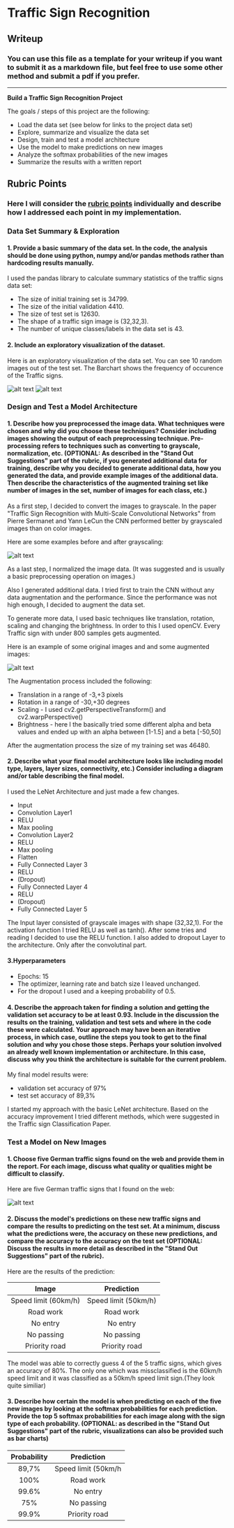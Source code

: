 # **Traffic Sign Recognition** 

## Writeup

### You can use this file as a template for your writeup if you want to submit it as a markdown file, but feel free to use some other method and submit a pdf if you prefer.

---

**Build a Traffic Sign Recognition Project**

The goals / steps of this project are the following:
* Load the data set (see below for links to the project data set)
* Explore, summarize and visualize the data set
* Design, train and test a model architecture
* Use the model to make predictions on new images
* Analyze the softmax probabilities of the new images
* Summarize the results with a written report


[//]: # (Image References)

[BarChart]: ./examples/BarChart.JPG "BarChart"
[Dataset_imgs]: ./examples/Dataset_exploration.JPG "Dataset examples"
[Grayscale]: ./examples/Grayscale.JPG "Grayscale"
[Augmented]: ./examples/Augmented.JPG "Augmented"
[new_imgs]: ./examples/new_imgs.JPG "new_imgs"
[image4]: ./examples/placeholder.png "Traffic Sign 1"
[image5]: ./examples/placeholder.png "Traffic Sign 2"
[image6]: ./examples/placeholder.png "Traffic Sign 3"
[image7]: ./examples/placeholder.png "Traffic Sign 4"
[image8]: ./examples/placeholder.png "Traffic Sign 5"

## Rubric Points
### Here I will consider the [rubric points](https://review.udacity.com/#!/rubrics/481/view) individually and describe how I addressed each point in my implementation.  


### Data Set Summary & Exploration

#### 1. Provide a basic summary of the data set. In the code, the analysis should be done using python, numpy and/or pandas methods rather than hardcoding results manually.

I used the pandas library to calculate summary statistics of the traffic
signs data set:

* The size of initial training set is 34799.
* The size of the initial validation 4410.
* The size of test set is 12630.
* The shape of a traffic sign image is (32,32,3).
* The number of unique classes/labels in the data set is 43.

#### 2. Include an exploratory visualization of the dataset.

Here is an exploratory visualization of the data set. You can see 10 random images out of the test set.
The Barchart shows the frequency of occurence of the Traffic signs.

![alt text][Dataset_imgs]
![alt text][BarChart]


### Design and Test a Model Architecture

#### 1. Describe how you preprocessed the image data. What techniques were chosen and why did you choose these techniques? Consider including images showing the output of each preprocessing technique. Pre-processing refers to techniques such as converting to grayscale, normalization, etc. (OPTIONAL: As described in the "Stand Out Suggestions" part of the rubric, if you generated additional data for training, describe why you decided to generate additional data, how you generated the data, and provide example images of the additional data. Then describe the characteristics of the augmented training set like number of images in the set, number of images for each class, etc.)

As a first step, I decided to convert the images to grayscale. In the paper "Traffic Sign Recognition with Multi-Scale Convolutional Networks" from Pierre Sermanet and Yann LeCun the CNN performed better by grayscaled images than on color images.

Here are some examples before and after grayscaling:

![alt text][Grayscale]

As a last step, I normalized the image data. (It was suggested and is usually a basic preprocessing operation on images.)

Also I generated additional data. I tried first to train the CNN without any data augmentation and the performance. Since the performance was not high enough, I decided to augment the data set.

To generate more data, I used basic techniques like translation, rotation, scaling and changing the brightness. In order to this I used openCV.
Every Traffic sign with under 800 samples gets augmented.

Here is an example of some original images and and some augmented images:

![alt text][Augmented]

The Augmentation process included the following:
* Translation in a range of -3,+3 pixels
* Rotation in a range of -30,+30 degrees
* Scaling - I used cv2.getPerspectiveTransform() and cv2.warpPerspective()
* Brightness - here I the basically tried some different alpha and beta values and ended up with an alpha between [1-1.5] and a beta [-50,50]

After the augmentation process the size of my training set was 46480.

#### 2. Describe what your final model architecture looks like including model type, layers, layer sizes, connectivity, etc.) Consider including a diagram and/or table describing the final model.

I used the LeNet Architecture and just made a few changes.


* Input
* Convolution Layer1
* RELU
* Max pooling
* Convolution Layer2
* RELU
* Max pooling
* Flatten
* Fully Connected Layer 3
* RELU
* (Dropout)					
* Fully Connected Layer 4
* RELU
* (Dropout)
* Fully Connected Layer 5


The Input layer consisted of grayscale images with shape (32,32,1).
For the activation function I tried RELU as well as tanh(). After some tries and reading I decided to use the RELU function.
I also added to dropout Layer to the architecture. Only after the convolutinal part.


#### 3.Hyperparameters

* Epochs: 15
* The optimizer, learning rate and batch size I leaved unchanged.
* For the dropout I used and a keeping probability of 0.5.

#### 4. Describe the approach taken for finding a solution and getting the validation set accuracy to be at least 0.93. Include in the discussion the results on the training, validation and test sets and where in the code these were calculated. Your approach may have been an iterative process, in which case, outline the steps you took to get to the final solution and why you chose those steps. Perhaps your solution involved an already well known implementation or architecture. In this case, discuss why you think the architecture is suitable for the current problem.

My final model results were:
* validation set accuracy of 97% 
* test set accuracy of 89,3%

I started my approach with the basic LeNet architecture. Based on the accuracy improvement I tried different methods, which were suggested in the Traffic sign Classification Paper.
 

### Test a Model on New Images

#### 1. Choose five German traffic signs found on the web and provide them in the report. For each image, discuss what quality or qualities might be difficult to classify.

Here are five German traffic signs that I found on the web:

![alt text][new_imgs]


#### 2. Discuss the model's predictions on these new traffic signs and compare the results to predicting on the test set. At a minimum, discuss what the predictions were, the accuracy on these new predictions, and compare the accuracy to the accuracy on the test set (OPTIONAL: Discuss the results in more detail as described in the "Stand Out Suggestions" part of the rubric).

Here are the results of the prediction:

| Image			        |     Prediction	        					| 
|:---------------------:|:---------------------------------------------:| 
| Speed limit (60km/h)  | Speed limit (50km/h)  						| 
| Road work    			| Road work  									|
| No entry				| No entry										|
| No passing	      	| No passing					 				|
| Priority road			| Priority road	      							|


The model was able to correctly guess 4 of the 5 traffic signs, which gives an accuracy of 80%. The only one which was missclassified is the 60km/h speed limit and it was classified as a 50km/h speed limit sign.(They look quite similiar)

#### 3. Describe how certain the model is when predicting on each of the five new images by looking at the softmax probabilities for each prediction. Provide the top 5 softmax probabilities for each image along with the sign type of each probability. (OPTIONAL: as described in the "Stand Out Suggestions" part of the rubric, visualizations can also be provided such as bar charts)



| Probability         	|     Prediction	        					| 
|:---------------------:|:---------------------------------------------:| 
|89,7%					|Speed limit (50km/h							|
|100%       			| Road work  									| 
|99.6%      			| No entry 										|
|75%					| No passing									|
|99.9%	      			| Priority road					 				|



